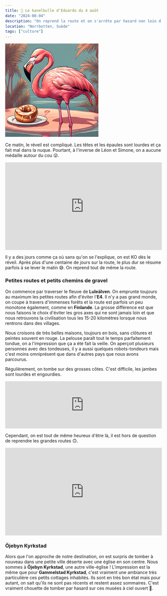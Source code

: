 ```yaml
---
title: 🥮 Le kanelbulle d'Eduardo du 4 août
date: "2024-08-04"
description: "On reprend la route et on s'arrête par hasard non loin d'Öjeby Kyrkstad, une ville-église remarquable !"
location: "Norrbotten, Suède"
tags: ["culture"]
---
```


![Kanelbullar d'Eduardo](../kanelbullar_eduardo.png)

Ce matin, le réveil est compliqué. Les têtes et les épaules sont lourdes et ça fait mal dans la nuque. Pourtant, à l'inverse de Léon et Simone, on a aucune médaille autour du cou 😜.

<div style="width: 100%; height: 0; position: relative; padding-bottom: 56%;"><iframe src="https://giphy.com/embed/dyFx6AkcYyCnB7RQtQ" style="top: 0; left: 0; width: 100%; height: 100%; position: absolute; border: 0;" allowfullscreen scrolling="no" allow="encrypted-media;" class="giphy-embed"></iframe></div>

Il y a des jours comme ça où sans qu'on se l'explique, on est KO dès le réveil. Après plus d'une centaine de jours sur la route, le plus dur se résume parfois à se lever le matin 😅. On reprend tout de même la route.

### Petites routes et petits chemins de gravel

On commence par traverser le fleuve de **Luleälven**. On emprunte toujours au maximum les petites routes afin d'éviter l'**E4**. Il n'y a pas grand monde, on coupe à travers d'immenses forêts et la route est parfois un peu monotone également, comme en **Finlande**. La grosse différence est que nous faisons le choix d'éviter les gros axes qui ne sont jamais loin et que nous retrouvons la civilisation tous les 15-20 kilomètres lorsque nous rentrons dans des villages.

Nous croisons de très belles maisons, toujours en bois, sans clôtures et peintes souvent en rouge. La pelouse paraît tout le temps parfaitement tondue, on a l'impression que ça a été fait la veille. On aperçoit plusieurs personnes avec des tondeuses, il y a aussi quelques robots-tondeurs mais c'est moins omniprésent que dans d'autres pays que nous avons parcourus.

Régulièrement, on tombe sur des grosses côtes. C'est difficile, les jambes sont lourdes et engourdies.

<div style="left: 0; width: 100%; height: 152px; position: relative;"><iframe src="https://open.spotify.com/embed/track/2nLtzopw4rPReszdYBJU6h?utm_source=oembed" style="top: 0; left: 0; width: 100%; height: 100%; position: absolute; border: 0;" allowfullscreen allow="clipboard-write; encrypted-media; fullscreen; picture-in-picture;"></iframe></div>

Cependant, on est tout de même heureux d'être là, il est hors de question de reprendre les grandes routes 🙃.

<div style="width: 100%; height: 0; position: relative; padding-bottom: 56%;"><iframe src="https://giphy.com/embed/d2ZcfODrNWlA5Gg0" style="top: 0; left: 0; width: 100%; height: 100%; position: absolute; border: 0;" allowfullscreen scrolling="no" allow="encrypted-media;" class="giphy-embed"></iframe></div>

### Öjebyn Kyrkstad

Alors que l'on approche de notre destination, on est surpris de tomber à nouveau dans une petite ville déserte avec une église en son centre. Nous sommes à **Öjebyn Kyrkstad**, une autre ville-église ! L'impression est la même que pour **Gammelstad Kyrkstad**, c'est vraiment une ambiance très particulière ces petits cottages inhabités. Ils sont en très bon état mais pour autant, on sait qu'ils ne sont pas récents et restent assez sommaires. C'est vraiment chouette de tomber par hasard sur ces musées à ciel ouvert 🤗.
